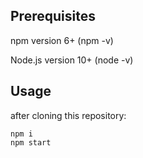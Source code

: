 ## Prerequisites

npm version 6+ (npm -v)

Node.js version 10+ (node -v)

## Usage

after cloning this repository:
```
npm i
npm start
```
